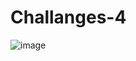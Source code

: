 # Challanges-4
![image](https://user-images.githubusercontent.com/127324944/224906444-1eca93a1-c4c1-45ec-a89e-cbf6380ea93c.png)

